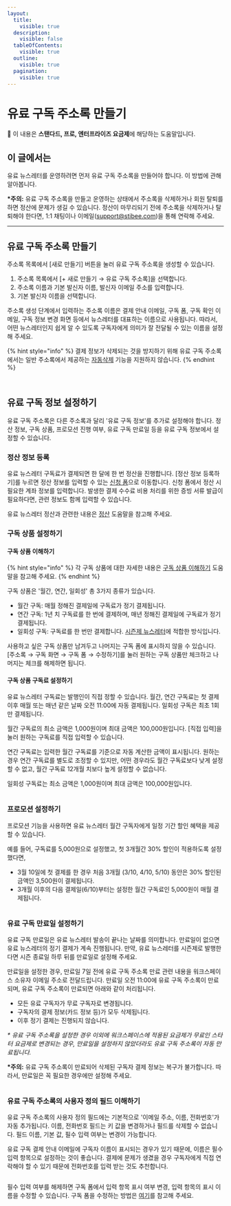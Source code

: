 ```yaml
---
layout:
  title:
    visible: true
  description:
    visible: false
  tableOfContents:
    visible: true
  outline:
    visible: true
  pagination:
    visible: true
---
```


# 유료 구독 주소록 만들기

**💬** 이 내용은 **스탠다드, 프로, 엔터프라이즈 요금제**에 해당하는 도움말입니다.

## 이 글에서는

유료 뉴스레터를 운영하려면 먼저 유료 구독 주소록을 만들어야 합니다. 이 방법에 관해 알아봅니다.

**\*주의:** 유료 구독 주소록을 만들고 운영하는 상태에서 주소록을 삭제하거나 회원 탈퇴를 하면 정산에 문제가 생길 수 있습니다. 정산이 마무리되기 전에 주소록을 삭제하거나 탈퇴해야 한다면, 1:1 채팅이나 이메일(support@stibee.com)을 통해 연락해 주세요.

***

## 유료 구독 주소록 만들기 <a href="#h_582189de2a" id="h_582189de2a"></a>

주소록 목록에서 \[새로 만들기] 버튼을 눌러 유료 구독 주소록을 생성할 수 있습니다.

1. 주소록 목록에서 \[+ 새로 만들기 → 유료 구독 주소록]을 선택합니다.
2. 주소록 이름과 기본 발신자 이름, 발신자 이메일 주소를 입력합니다.
3. 기본 발신자 이름을 선택합니다.

주소록 생성 단계에서 입력하는 주소록 이름은 결제 안내 이메일, 구독 폼, 구독 확인 이메일, 구독 정보 변경 화면 등에서 뉴스레터를 대표하는 이름으로 사용됩니다. 따라서, 어떤 뉴스레터인지 쉽게 알 수 있도록 구독자에게 의미가 잘 전달될 수 있는 이름을 설정해 주세요.

{% hint style="info" %}
결제 정보가 삭제되는 것을 방지하기 위해 유료 구독 주소록에서는 일반 주소록에서 제공하는 [자동삭제](../../list/adding-managing-subscriber/understanding-subscriber-status.md#auto-deleted) 기능을 지원하지 않습니다.
{% endhint %}

<figure><img src="../../.gitbook/assets/유료 주소록 만들기.png" alt=""><figcaption></figcaption></figure>

<figure><img src="../../.gitbook/assets/image (49) (1).png" alt=""><figcaption></figcaption></figure>



## 유료 구독 정보 설정하기 <a href="#h_8e61db4310" id="h_8e61db4310"></a>

유료 구독 주소록은 다른 주소록과 달리 '유료 구독 정보'를 추가로 설정해야 합니다. 정산 정보, 구독 상품, 프로모션 진행 여부, 유료 구독 만료일 등을 유료 구독 정보에서 설정할 수 있습니다.

### 정산 정보 등록 <a href="#h_ffb37c1cea" id="h_ffb37c1cea"></a>

유료 뉴스레터 구독료가 결제되면 한 달에 한 번 정산을 진행합니다. \[정산 정보 등록하기]를 누르면 정산 정보를 입력할 수 있는 [신청 폼](https://stibee.typeform.com/to/MzRfOaOI#account=xxxxx\&list=xxxxx)으로 이동합니다. 신청 폼에서 정산 시 필요한 계좌 정보를 입력합니다. 발생한 결제 수수료 비용 처리를 위한 증빙 서류 발급이 필요하다면, 관련 정보도 함께 입력할 수 있습니다.

유료 뉴스레터 정산과 관련한 내용은 [정산](../billing/) 도움말을 참고해 주세요.

### 구독 상품 설정하기 <a href="#h_ce3a629e38" id="h_ce3a629e38"></a>

#### 구독 상품 이해하기

{% hint style="info" %}
각 구독 상품에 대한 자세한 내용은 [구독 상품 이해하기](monthly-yearly-one-time.md) 도움말을 참고해 주세요.
{% endhint %}

구독 상품은 '월간, 연간, 일회성' 총 3가지 종류가 있습니다.

* 월간 구독: 매월 정해진 결제일에 구독료가 정기 결제됩니다.
* 연간 구독: 1년 치 구독료를 한 번에 결제하며, 매년 정해진 결제일에 구독료가 정기 결제됩니다.
* 일회성 구독: 구독료를 한 번만 결제합니다. [시즌제 뉴스레터](../../tip/seasonal-paid-newsletter-management.md)에 적합한 방식입니다.

사용하고 싶은 구독 상품만 남겨두고 나머지는 구독 폼에 표시하지 않을 수 있습니다. \[주소록 → 구독 화면 → 구독 폼 → 수정하기]를 눌러 원하는 구독 상품만 체크하고 나머지는 체크를 해제하면 됩니다.

#### 구독 상품 구독료 설정하기

유료 뉴스레터 구독료는 발행인이 직접 정할 수 있습니다. 월간, 연간 구독료는 첫 결제 이후 매월 또는 매년 같은 날짜 오전 11:00에 자동 결제됩니다. 일회성 구독은 최초 1회만 결제됩니다.

월간 구독료의 최소 금액은 1,000원이며 최대 금액은 100,000원입니다. \[직접 입력]을 눌러 원하는 구독료를 직접 입력할 수 있습니다.

연간 구독료는 입력한 월간 구독료를 기준으로 자동 계산한 금액이 표시됩니다. 원하는 경우 연간 구독료를 별도로 조정할 수 있지만, 어떤 경우라도 월간 구독료보다 낮게 설정할 수 없고, 월간 구독료 12개월 치보다 높게 설정할 수 없습니다.

일회성 구독료는 최소 금액은 1,000원이며 최대 금액은 100,000원입니다.

<figure><img src="../../.gitbook/assets/image (45) (1).png" alt=""><figcaption></figcaption></figure>

### 프로모션 설정하기

프로모션 기능을 사용하면 유료 뉴스레터 월간 구독자에게 일정 기간 할인 혜택을 제공할 수 있습니다.

예를 들어, 구독료를 5,000원으로 설정했고, 첫 3개월간 30% 할인이 적용하도록 설정했다면,

* 3월 10일에 첫 결제를 한 경우 처음 3개월 (3/10, 4/10, 5/10) 동안은 30% 할인된 금액인 3,500원이 결제됩니다.
* 3개월 이후의 다음 결제일(6/10)부터는 설정한 월간 구독료인 5,000원이 매월 결제됩니다.

<figure><img src="../../.gitbook/assets/image (48) (1).png" alt=""><figcaption></figcaption></figure>

### 유료 구독 만료일 설정하기

유료 구독 만료일은 유료 뉴스레터 발송이 끝나는 날짜를 의미합니다. 만료일이 없으면 유료 뉴스레터의 정기 결제가 계속 진행됩니다. 만약, 유료 뉴스레터를 시즌제로 발행한다면 시즌 종료일 하루 뒤를 만료일로 설정해 주세요.

만료일을 설정한 경우, 만료일 7일 전에 유료 구독 주소록 만료 관련 내용을 워크스페이스 소유자 이메일 주소로 전달드립니다. 만료일 오전 11:00에 유료 구독 주소록이 만료되며, 유료 구독 주소록이 만료되면 아래와 같이 처리됩니다.

* 모든 유료 구독자가 무료 구독자로 변경됩니다.
* 구독자의 결제 정보(카드 정보 등)가 모두 삭제됩니다.
* 이후 정기 결제는 진행되지 않습니다.

_\* 유료 구독 주소록을 설정한 경우 이외에 워크스페이스에 적용된 요금제가 무료인 스타터 요금제로 변경되는 경우, 만료일을 설정하지 않았더라도 유료 구독 주소록이 자동 만료됩니다._

**\*주의:** 유료 구독 주소록이 만료되어 삭제된 구독자 결제 정보는 복구가 불가합니다. 따라서, 만료일은 꼭 필요한 경우에만 설정해 주세요.

<figure><img src="../../.gitbook/assets/image (50) (1).png" alt=""><figcaption></figcaption></figure>

### 유료 구독 주소록의 사용자 정의 필드 이해하기 <a href="#h_8133fd8985" id="h_8133fd8985"></a>

유료 구독 주소록의 사용자 정의 필드에는 기본적으로 '이메일 주소, 이름, 전화번호'가 자동 추가됩니다. 이름, 전화번호 필드는 키 값을 변경하거나 필드를 삭제할 수 없습니다. 필드 이름, 기본 값, 필수 입력 여부는 변경이 가능합니다.

유료 구독 결제 안내 이메일에 구독자 이름이 표시되는 경우가 있기 때문에, 이름은 필수 입력 항목으로 설정하는 것이 좋습니다. 결제에 문제가 생겼을 경우 구독자에게 직접 연락해야 할 수 있기 때문에 전화번호를 입력 받는 것도 추천합니다.

<figure><img src="../../.gitbook/assets/image (51) (1).png" alt=""><figcaption></figcaption></figure>

필수 입력 여부를 해제하면 구독 폼에서 입력 항목 표시 여부 변경, 입력 항목의 표시 이름을 수정할 수 있습니다. 구독 폼을 수정하는 방법은 [여기](../../list/gather-subscribers/form.md#h_01ggcbmvd2pm93jfz25n2z1kc2)를 참고해 주세요.
